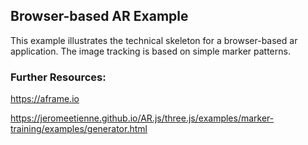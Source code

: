 ## Browser-based AR Example

This example illustrates the technical skeleton for a browser-based ar application. The image tracking is based on simple marker patterns.



### Further Resources:

https://aframe.io

https://jeromeetienne.github.io/AR.js/three.js/examples/marker-training/examples/generator.html

